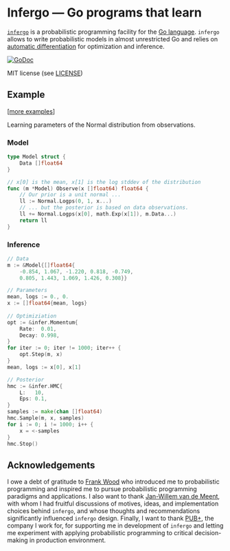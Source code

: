 # Infergo — Go programs that learn


[`infergo`](http://infergo.org/) is a  probabilistic
programming facility for the [Go language](http://golang.org/).
`infergo` allows to write probabilistic models in almost
unrestricted Go and relies on [automatic
differentiation](https://en.wikipedia.org/wiki/Automatic_differentiation)
for optimization and inference.

[![GoDoc](https://godoc.org/bitbucket.org/dtolpin/infergo?status.svg)](https://godoc.org/bitbucket.org/dtolpin/infergo)

MIT license (see [LICENSE](LICENSE))

## Example

\[[more examples](https://bitbucket.org/dtolpin/infergo/src/master/examples)\]

Learning parameters of the Normal distribution from
observations.

### Model

```Go
type Model struct {
    Data []float64
}

// x[0] is the mean, x[1] is the log stddev of the distribution
func (m *Model) Observe(x []float64) float64 {
    // Our prior is a unit normal ...
    ll := Normal.Logps(0, 1, x...)
    // ... but the posterior is based on data observations.
	ll += Normal.Logps(x[0], math.Exp(x[1]), m.Data...)
    return ll
}
```

### Inference

```Go
// Data
m := &Model{[]float64{
	-0.854, 1.067, -1.220, 0.818, -0.749,
	0.805, 1.443, 1.069, 1.426, 0.308}}

// Parameters
mean, logs := 0., 0.
x := []float64{mean, logs}
	
// Optimiziation
opt := &infer.Momentum{
    Rate:  0.01,
    Decay: 0.998,
}
for iter := 0; iter != 1000; iter++ {
    opt.Step(m, x)
}
mean, logs := x[0], x[1]

// Posterior
hmc := &infer.HMC{
	L:   10,
	Eps: 0.1,
}
samples := make(chan []float64)
hmc.Sample(m, x, samples)
for i := 0; i != 1000; i++ {
	x = <-samples
}
hmc.Stop()
```

## Acknowledgements

I owe a debt of gratitude to [Frank
Wood](https://www.cs.ubc.ca/~fwood/) who introduced me to
probabilistic programming and inspired me to pursue
probabilistic programming paradigms and applications. I also
want to thank [Jan-Willem van de
Meent](http://www.ccs.neu.edu/home/jwvdm/), with whom I had
fruitful discussions of motives, ideas, and implementation
choices behind `infergo`, and whose thoughts and recommendations
significantly influenced `infergo` design.  Finally, I want to
thank [PUB+](http://pubplus.com/), the company I work for, for
supporting me in development of `infergo` and letting me
experiment with applying probabilistic programming to critical
decision-making in production environment.
